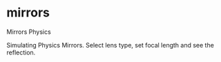 # mirrors
Mirrors Physics

Simulating Physics Mirrors. Select lens type, set focal length and see the reflection.
